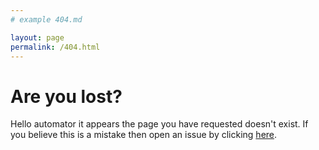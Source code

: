 ```yaml
---
# example 404.md

layout: page
permalink: /404.html
---
```


# Are you lost?

Hello automator it appears the page you have requested doesn't exist. If you believe this is a mistake then open an issue by clicking [here](https://github.com/home-assistant/home-assistant.io/issues). 
